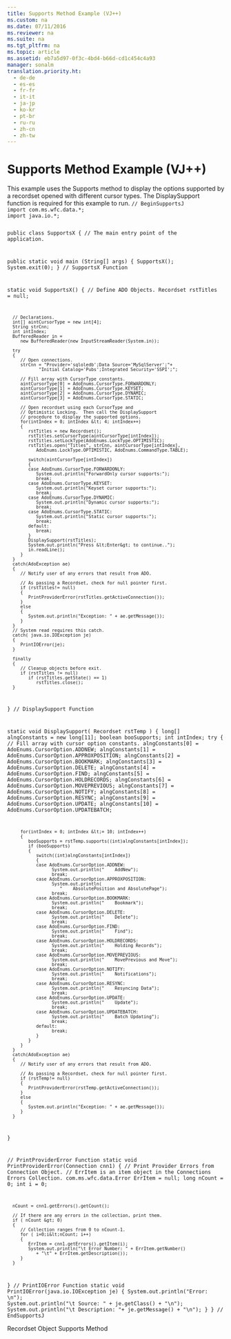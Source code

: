 ```yaml
---
title: Supports Method Example (VJ++)
ms.custom: na
ms.date: 07/11/2016
ms.reviewer: na
ms.suite: na
ms.tgt_pltfrm: na
ms.topic: article
ms.assetid: eb7a5d97-0f3c-4bd4-b66d-cd1c454c4a93
manager: sonalm
translation.priority.ht: 
  - de-de
  - es-es
  - fr-fr
  - it-it
  - ja-jp
  - ko-kr
  - pt-br
  - ru-ru
  - zh-cn
  - zh-tw
---
```

# Supports Method Example (VJ++)
<?xml version="1.0" encoding="utf-8"?>
<developerReferenceWithoutSyntaxDocument xmlns="http://ddue.schemas.microsoft.com/authoring/2003/5" xmlns:xlink="http://www.w3.org/1999/xlink" xmlns:xsi="http://www.w3.org/2001/XMLSchema-instance" xsi:schemaLocation="http://ddue.schemas.microsoft.com/authoring/2003/5 http://dduestorage.blob.core.windows.net/ddueschema/developer.xsd">
  <introduction>
    <para>This example uses the <legacyLink xlink:href="298fc41c-0b55-42fc-b373-c5133b4da6a5">Supports</legacyLink> method to display the options supported by a recordset opened with different cursor types. The DisplaySupport function is required for this example to run.</para>
    <code>// BeginSupportsJ
import com.ms.wfc.data.*;
import java.io.*;

public class SupportsX
{
   // The main entry point of the application.

   public static void main (String[] args)
   {
      SupportsX();
      System.exit(0);
   }
   // SupportsX Function

   static void SupportsX()
   {
      // Define ADO Objects.
      Recordset rstTitles = null;

      // Declarations.
      int[] aintCursorType = new int[4];
      String strCnn;
      int intIndex;
      BufferedReader in = 
         new BufferedReader(new InputStreamReader(System.in));

      try
      {
         // Open connections.
         strCnn = "Provider='sqloledb';Data Source='MySqlServer';"+
                "Initial Catalog='Pubs';Integrated Security='SSPI';";

         // Fill array with CursorType constants.
         aintCursorType[0] = AdoEnums.CursorType.FORWARDONLY;
         aintCursorType[1] = AdoEnums.CursorType.KEYSET;
         aintCursorType[2] = AdoEnums.CursorType.DYNAMIC;
         aintCursorType[3] = AdoEnums.CursorType.STATIC;

         // Open recordset using each CursorType and
         // Optimistic Locking.  Then call the DisplaySupport
         // procedure to display the supported options.
         for(intIndex = 0; intIndex &lt; 4; intIndex++)
         {
            rstTitles = new Recordset();
            rstTitles.setCursorType(aintCursorType[intIndex]);
            rstTitles.setLockType(AdoEnums.LockType.OPTIMISTIC);
            rstTitles.open("Titles", strCnn, aintCursorType[intIndex], 
               AdoEnums.LockType.OPTIMISTIC, AdoEnums.CommandType.TABLE);

            switch(aintCursorType[intIndex])
            {
            case AdoEnums.CursorType.FORWARDONLY:
               System.out.println("ForwardOnly cursor supports:");
               break;
            case AdoEnums.CursorType.KEYSET:
               System.out.println("Keyset cursor supports:");
               break;
            case AdoEnums.CursorType.DYNAMIC:
               System.out.println("Dynamic cursor supports:");
               break;
            case AdoEnums.CursorType.STATIC:
               System.out.println("Static cursor supports:");
               break;
            default:
               break;
            }
            DisplaySupport(rstTitles);
            System.out.println("Press &lt;Enter&gt; to continue..");
            in.readLine();
         }
      }
      catch(AdoException ae)
      {
         // Notify user of any errors that result from ADO.

         // As passing a Recordset, check for null pointer first.
         if (rstTitles!= null)
         {
            PrintProviderError(rstTitles.getActiveConnection());
         }
         else
         {
            System.out.println("Exception: " + ae.getMessage());
         }
      }
      // System read requires this catch.
      catch( java.io.IOException je)
      {
         PrintIOError(je);
      }   
      
      finally
      {
         // Cleanup objects before exit.   
         if (rstTitles != null)
            if (rstTitles.getState() == 1)
               rstTitles.close();
      }
   }
   // DisplaySupport Function

   static void DisplaySupport( Recordset rstTemp )
   {
      long[] alngConstants = new long[11];
      boolean booSupports;
      int intIndex;
      try
      {
         // Fill array with cursor option constants.
         alngConstants[0]  = AdoEnums.CursorOption.ADDNEW;
         alngConstants[1]  = AdoEnums.CursorOption.APPROXPOSITION;
         alngConstants[2]  = AdoEnums.CursorOption.BOOKMARK;
         alngConstants[3]  = AdoEnums.CursorOption.DELETE;
         alngConstants[4]  = AdoEnums.CursorOption.FIND;
         alngConstants[5]  = AdoEnums.CursorOption.HOLDRECORDS;
         alngConstants[6]  = AdoEnums.CursorOption.MOVEPREVIOUS;
         alngConstants[7]  = AdoEnums.CursorOption.NOTIFY;
         alngConstants[8]  = AdoEnums.CursorOption.RESYNC;
         alngConstants[9]  = AdoEnums.CursorOption.UPDATE;
         alngConstants[10] = AdoEnums.CursorOption.UPDATEBATCH;

         for(intIndex = 0; intIndex &lt;= 10; intIndex++)
         {
            booSupports = rstTemp.supports((int)alngConstants[intIndex]);
            if (booSupports)
            {
               switch((int)alngConstants[intIndex])
               {
               case AdoEnums.CursorOption.ADDNEW:
                     System.out.println("    AddNew");
                     break;
               case AdoEnums.CursorOption.APPROXPOSITION:
                     System.out.println(
                        "    AbsolutePosition and AbsolutePage");
                     break;
               case AdoEnums.CursorOption.BOOKMARK:
                     System.out.println("    Bookmark");
                     break;
               case AdoEnums.CursorOption.DELETE:
                     System.out.println("    Delete");
                     break;
               case AdoEnums.CursorOption.FIND:
                     System.out.println("    Find");
                     break;
               case AdoEnums.CursorOption.HOLDRECORDS:
                     System.out.println("    Holding Records");
                     break;
               case AdoEnums.CursorOption.MOVEPREVIOUS:
                     System.out.println("    MovePrevious and Move");
                     break;
               case AdoEnums.CursorOption.NOTIFY:
                     System.out.println("    Notifications");
                     break;
               case AdoEnums.CursorOption.RESYNC:
                     System.out.println("    Resyncing Data");
                     break;
               case AdoEnums.CursorOption.UPDATE:
                     System.out.println("    Update");
                     break;
               case AdoEnums.CursorOption.UPDATEBATCH:
                     System.out.println("    Batch Updating");
                     break;
               default:
                     break;
               }
            }
         }
      }
      catch(AdoException ae)
      {
         // Notify user of any errors that result from ADO.

         // As passing a Recordset, check for null pointer first.
         if (rstTemp!= null)
         {
            PrintProviderError(rstTemp.getActiveConnection());
         }
         else
         {
            System.out.println("Exception: " + ae.getMessage());
         }
      }
   }

   // PrintProviderError Function
   static void PrintProviderError(Connection cnn1)
   {
      // Print Provider Errors from Connection Object.
      // ErrItem is an item object in the Connections Errors Collection.
      com.ms.wfc.data.Error               ErrItem = null;
      long                                 nCount = 0;
      int                                       i = 0;

      nCount = cnn1.getErrors().getCount();

      // If there are any errors in the collection, print them.
      if ( nCount &gt; 0)
      {
         // Collection ranges from 0 to nCount-1.
         for ( i=0;i&lt;nCount; i++)
         {
            ErrItem = cnn1.getErrors().getItem(i);
            System.out.println("\t Error Number: " + ErrItem.getNumber() 
               + "\t" + ErrItem.getDescription());
         }
      }
   }
   // PrintIOError Function
   static void PrintIOError(java.io.IOException je)
   {
      System.out.println("Error: \n");
      System.out.println("\t Source: " + je.getClass() + "\n");
      System.out.println("\t Description: "+ je.getMessage() + "\n");
   }
}
// EndSupportsJ
</code>
  </introduction>
  <relatedTopics>
<link xlink:href="ede1415f-c3df-4cc5-a05b-2576b2b84b60">Recordset Object</link>
<link xlink:href="298fc41c-0b55-42fc-b373-c5133b4da6a5">Supports Method</link>
</relatedTopics>
</developerReferenceWithoutSyntaxDocument>